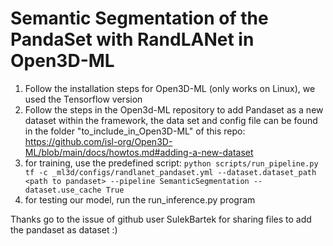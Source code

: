 # Semantic Segmentation of the PandaSet with RandLANet in Open3D-ML

1. Follow the installation steps for Open3D-ML (only works on Linux), we used the Tensorflow version
2. Follow the steps in the Open3d-ML repository to add Pandaset as a new dataset within the framework, the data set and config file can be found in the folder "to_include_in_Open3D-ML" of this repo:
https://github.com/isl-org/Open3D-ML/blob/main/docs/howtos.md#adding-a-new-dataset
2. for training, use the predefined script: 
```python scripts/run_pipeline.py tf -c _ml3d/configs/randlanet_pandaset.yml --dataset.dataset_path <path to pandaset> --pipeline SemanticSegmentation --dataset.use_cache True```
3. for testing our model, run the run_inference.py program

Thanks go to the issue of github user SulekBartek for sharing files to add the pandaset as dataset :)